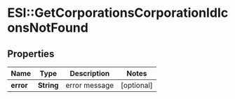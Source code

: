 # ESI::GetCorporationsCorporationIdIconsNotFound

## Properties
Name | Type | Description | Notes
------------ | ------------- | ------------- | -------------
**error** | **String** | error message | [optional] 

